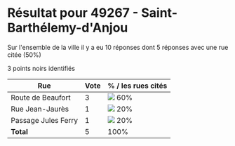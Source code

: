 # Résultat pour 49267 - Saint-Barthélemy-d'Anjou

Sur l'ensemble de la ville il y a eu 10 réponses dont 5 réponses avec une rue citée (50%)

3 points noirs identifiés

| Rue | Vote | % / les rues cités|
|-----|------|-------------------|
| Route de Beaufort | 3 | <img src="../../img/bar_60.gif" />&nbsp;60%|
| Rue Jean-Jaurès | 1 | <img src="../../img/bar_20.gif" />&nbsp;20%|
| Passage Jules Ferry | 1 | <img src="../../img/bar_20.gif" />&nbsp;20%|
| **Total** | 5 | 100%|
